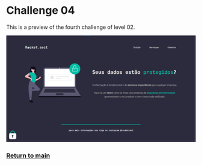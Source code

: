# Challenge 04
This is a preview of the fourth challenge of level 02.

![Layout](./layout/Challenge_04.png)
### [Return to main](../)